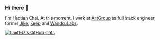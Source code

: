 ### Hi there 👋
I'm Haotian Chai. At this moment, I work at [AntGroup](https://www.antgroup.com/en) as full stack engineer, former [Jike](https://okjike.com/), [Keep](https://www.keepkeep.com/) and [WandouLabs](https://www.wandoujia.com/). 

[![tiant167's GitHub stats](https://github-readme-stats.vercel.app/api?username=tiant167&theme=dark&count_private=true&show_icons=true)](https://github.com/anuraghazra/github-readme-stats)

<!--
**tiant167/tiant167** is a ✨ _special_ ✨ repository because its `README.md` (this file) appears on your GitHub profile.

Here are some ideas to get you started:

- 🔭 I’m currently working on ...
- 🌱 I’m currently learning ...
- 👯 I’m looking to collaborate on ...
- 🤔 I’m looking for help with ...
- 💬 Ask me about ...
- 📫 How to reach me: ...
- 😄 Pronouns: ...
- ⚡ Fun fact: ...
-->
